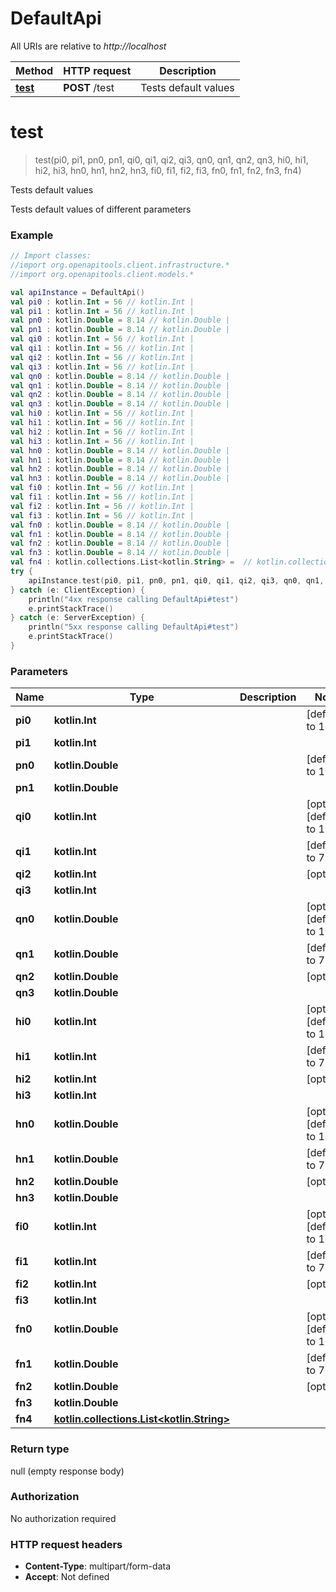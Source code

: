 # DefaultApi

All URIs are relative to *http://localhost*

Method | HTTP request | Description
------------- | ------------- | -------------
[**test**](DefaultApi.md#test) | **POST** /test | Tests default values


<a name="test"></a>
# **test**
> test(pi0, pi1, pn0, pn1, qi0, qi1, qi2, qi3, qn0, qn1, qn2, qn3, hi0, hi1, hi2, hi3, hn0, hn1, hn2, hn3, fi0, fi1, fi2, fi3, fn0, fn1, fn2, fn3, fn4)

Tests default values

Tests default values of different parameters

### Example
```kotlin
// Import classes:
//import org.openapitools.client.infrastructure.*
//import org.openapitools.client.models.*

val apiInstance = DefaultApi()
val pi0 : kotlin.Int = 56 // kotlin.Int | 
val pi1 : kotlin.Int = 56 // kotlin.Int | 
val pn0 : kotlin.Double = 8.14 // kotlin.Double | 
val pn1 : kotlin.Double = 8.14 // kotlin.Double | 
val qi0 : kotlin.Int = 56 // kotlin.Int | 
val qi1 : kotlin.Int = 56 // kotlin.Int | 
val qi2 : kotlin.Int = 56 // kotlin.Int | 
val qi3 : kotlin.Int = 56 // kotlin.Int | 
val qn0 : kotlin.Double = 8.14 // kotlin.Double | 
val qn1 : kotlin.Double = 8.14 // kotlin.Double | 
val qn2 : kotlin.Double = 8.14 // kotlin.Double | 
val qn3 : kotlin.Double = 8.14 // kotlin.Double | 
val hi0 : kotlin.Int = 56 // kotlin.Int | 
val hi1 : kotlin.Int = 56 // kotlin.Int | 
val hi2 : kotlin.Int = 56 // kotlin.Int | 
val hi3 : kotlin.Int = 56 // kotlin.Int | 
val hn0 : kotlin.Double = 8.14 // kotlin.Double | 
val hn1 : kotlin.Double = 8.14 // kotlin.Double | 
val hn2 : kotlin.Double = 8.14 // kotlin.Double | 
val hn3 : kotlin.Double = 8.14 // kotlin.Double | 
val fi0 : kotlin.Int = 56 // kotlin.Int | 
val fi1 : kotlin.Int = 56 // kotlin.Int | 
val fi2 : kotlin.Int = 56 // kotlin.Int | 
val fi3 : kotlin.Int = 56 // kotlin.Int | 
val fn0 : kotlin.Double = 8.14 // kotlin.Double | 
val fn1 : kotlin.Double = 8.14 // kotlin.Double | 
val fn2 : kotlin.Double = 8.14 // kotlin.Double | 
val fn3 : kotlin.Double = 8.14 // kotlin.Double | 
val fn4 : kotlin.collections.List<kotlin.String> =  // kotlin.collections.List<kotlin.String> | 
try {
    apiInstance.test(pi0, pi1, pn0, pn1, qi0, qi1, qi2, qi3, qn0, qn1, qn2, qn3, hi0, hi1, hi2, hi3, hn0, hn1, hn2, hn3, fi0, fi1, fi2, fi3, fn0, fn1, fn2, fn3, fn4)
} catch (e: ClientException) {
    println("4xx response calling DefaultApi#test")
    e.printStackTrace()
} catch (e: ServerException) {
    println("5xx response calling DefaultApi#test")
    e.printStackTrace()
}
```

### Parameters

Name | Type | Description  | Notes
------------- | ------------- | ------------- | -------------
 **pi0** | **kotlin.Int**|  | [default to 10]
 **pi1** | **kotlin.Int**|  |
 **pn0** | **kotlin.Double**|  | [default to 10.0]
 **pn1** | **kotlin.Double**|  |
 **qi0** | **kotlin.Int**|  | [optional] [default to 10]
 **qi1** | **kotlin.Int**|  | [default to 71]
 **qi2** | **kotlin.Int**|  | [optional]
 **qi3** | **kotlin.Int**|  |
 **qn0** | **kotlin.Double**|  | [optional] [default to 10.0]
 **qn1** | **kotlin.Double**|  | [default to 71.0]
 **qn2** | **kotlin.Double**|  | [optional]
 **qn3** | **kotlin.Double**|  |
 **hi0** | **kotlin.Int**|  | [optional] [default to 10]
 **hi1** | **kotlin.Int**|  | [default to 71]
 **hi2** | **kotlin.Int**|  | [optional]
 **hi3** | **kotlin.Int**|  |
 **hn0** | **kotlin.Double**|  | [optional] [default to 10.0]
 **hn1** | **kotlin.Double**|  | [default to 71.0]
 **hn2** | **kotlin.Double**|  | [optional]
 **hn3** | **kotlin.Double**|  |
 **fi0** | **kotlin.Int**|  | [optional] [default to 10]
 **fi1** | **kotlin.Int**|  | [default to 71]
 **fi2** | **kotlin.Int**|  | [optional]
 **fi3** | **kotlin.Int**|  |
 **fn0** | **kotlin.Double**|  | [optional] [default to 10.0]
 **fn1** | **kotlin.Double**|  | [default to 71.0]
 **fn2** | **kotlin.Double**|  | [optional]
 **fn3** | **kotlin.Double**|  |
 **fn4** | [**kotlin.collections.List&lt;kotlin.String&gt;**](kotlin.String.md)|  |

### Return type

null (empty response body)

### Authorization

No authorization required
### HTTP request headers

 - **Content-Type**: multipart/form-data
 - **Accept**: Not defined

